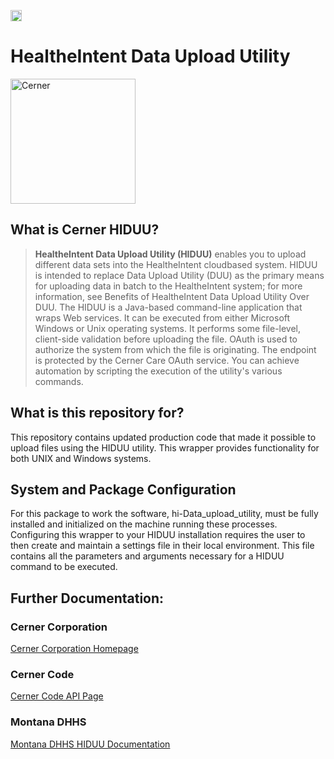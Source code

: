 <a href="https://badge.fury.io/py/HIDUU"><img src="https://badge.fury.io/py/HIDUU.svg" alt="PyPI version" height="18"></a>

# HealtheIntent Data Upload Utility 

<img src="https://logos-download.com/wp-content/uploads/2016/10/Cerner_Corporation_logo.png" alt="Cerner" width="200"/>

## What is Cerner HIDUU?
>**HealtheIntent Data Upload Utility (HIDUU)** enables you to upload different data sets into the HealtheIntent cloudbased system. HIDUU is intended to replace Data Upload Utility (DUU) as the primary means for uploading data in batch to the HealtheIntent system; for more information, see Benefits of HealtheIntent Data Upload Utility Over DUU. The HIDUU is a Java-based command-line application that wraps Web services. It can be executed from either Microsoft Windows or Unix operating systems. It performs some file-level, client-side validation before uploading the file. OAuth is used to authorize the system from which the file is originating. The endpoint is protected by the Cerner Care OAuth service. You can achieve automation by scripting the execution of the utility's various commands.

## What is this repository for?
This repository contains updated production code that made it possible to upload files using the HIDUU utility. This wrapper provides functionality for both UNIX and Windows systems.

## System and Package Configuration
For this package to work the software, hi-Data_upload_utility, must be fully installed and initialized on the machine running these processes. Configuring this wrapper to your HIDUU installation requires the user to then create and maintain a settings file in their local environment. This file contains all the parameters and arguments necessary for a HIDUU command to be executed.

## Further Documentation:
### Cerner Corporation
[Cerner Corporation Homepage](https://www.cerner.com/)

### Cerner Code
[Cerner Code API Page](https://docs.healtheintent.com/#introduction)

### Montana DHHS
[Montana DHHS HIDUU Documentation](https://dphhs.mt.gov/Portals/85/hrd/documents/MPATHDAPHHIDUUDataSubmissionOverviewandInstructions.pdf)
